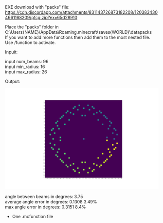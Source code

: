 EXE download with "packs" file:  
https://cdn.discordapp.com/attachments/831143726873182208/1203834304661168209/pfcg.zip?ex=65d28910

Place the "packs" folder in C:\Users\{NAME}\AppData\Roaming\.minecraft\saves\{WORLD}\datapacks  
If you want to add more functions then add them to the most nested file.  
Use /function to activate.  
  
  
Inpuit:  

input num_beams: 96  
input min_radius: 16  
input max_radius: 26  

Output:  

![text](Figure.png)  

angle between beams in degrees: 3.75  
average angle error in degrees: 0.1308 3.49%  
max angle error in degrees: 0.3151 8.4%  
+ One .mcfunction file
